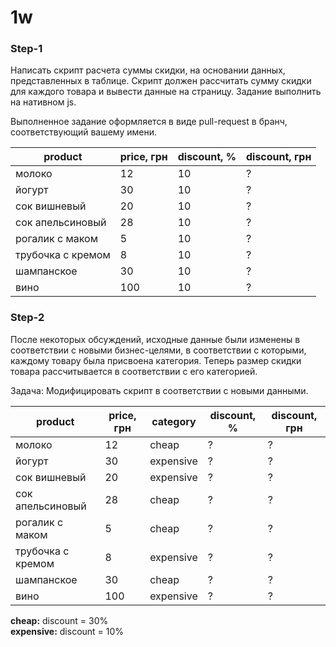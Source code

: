 # 1w

### Step-1
Написать скрипт расчета cуммы скидки, на основании данных, представленных в таблице. Скрипт должен рассчитать сумму скидки для каждого товара и вывести данные на страницу. Задание выполнить на нативном js.

Выполненное задание оформляется в виде pull-request в бранч, соответствующий вашему имени.

product |	price, грн	| discount, % | discount, грн
--- | --- | --- | ---
молоко	           | 12 |	10 | ?
йогурт             |	30 |	10 | ?
сок вишневый       |	20 |	10 | ?
сок апельсиновый   |	28 |	10 | ?
рогалик с маком    |	5 |	10 | ?
трубочка с кремом  |	8	 | 10 | ?
шампанское         |	30 |	10 | ?
вино               |	100 |	10 | ?

### Step-2
После некоторых обсуждений, исходные данные были изменены в соответствии с новыми бизнеc-целями, в соответствии с которыми, каждому товару была присвоена категория. Теперь размер скидки товара рассчитывается в соответствии с его категорией.

Задача: Модифицировать скрипт в соответствии с новыми данными.

product |	price, грн	| category | discount, % | discount, грн
--- | --- | --- | --- | ---
молоко	           | 12 |	cheap | ? | ? |
йогурт             |	30 | expensive | ? | ? |
сок вишневый       |	20 | expensive | ? | ? |
сок апельсиновый   |	28 | cheap | ? | ? |
рогалик с маком    |	5 | cheap | ? | ? |
трубочка с кремом  |	8	 | expensive | ? | ? |
шампанское         |	30 | cheap | ? | ? |	 
вино               |	100 |	expensive | ? | ? |

**cheap:** discount = 30%  
**expensive:** discount = 10%


